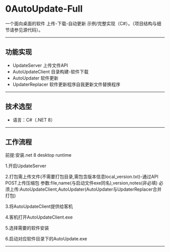 # 0AutoUpdate-Full

一个面向桌面的软件 上传-下载-自动更新 示例/完整实现（C#）。（项目结构与细节请参见源代码）。

---

## 功能实现

- UpdateServer 上传文件API
- AutoUpdateClient 目录构建-软件下载
- AutoUpdater 软件更新
- UpdaterReplacer 软件更新程序自我更新文件替换程序

---

## 技术选型

- 语言：C#（.NET 8）

---

## 工作流程

前提:安装.net 8 desktop runtime

1.开启UpdateServer

2.打包需上传文件(不需要打包目录,需包含版本信息local_version.txt)-通过API POST上传压缩包 参数:file,name(与启动文件exe同名),version,notes(非必填)
必须上传:AutoUpdateClient,AutoUpdater(AutoUpdater与UpdaterReplacer合并打包)

3.将AutoUpdateClient提供给客机

4.客机打开AutoUpdateClient.exe

5.选择需要的软件安装

6.启动对应软件目录下的AutoUpdate.exe

---
